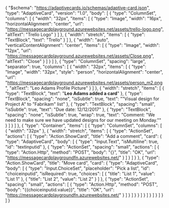{
	"$schema": "https://adaptivecards.io/schemas/adaptive-card.json",
	"type": "AdaptiveCard",
	"version": "1.0",
	"body": [
		{
			"type": "ColumnSet",
			"columns": [
				{
					"width": "32px",
					"items": [
						{
							"type": "Image",
							"width": "16px",
							"horizontalAlignment": "center",
							"url": "https://messagecardplayground.azurewebsites.net/assets/trello-logo.png",
							"altText": "Trello Logo"
						}
					]
				},
				{
					"width": "stretch",
					"items": [
						{
							"type": "TextBlock",
							"text": "Trello"
						}
					]
				},
				{
					"width": "auto",
					"verticalContentAlignment": "center",
					"items": [
						{
							"type": "Image",
							"width": "12px",
							"url": "https://messagecardplayground.azurewebsites.net/assets/Close.png",
							"altText": "Close"
						}
					]
				}
			]
		},
		{
			"type": "ColumnSet",
			"spacing": "large",
			"separator": true,
			"columns": [
				{
					"width": "32px",
					"items": [
						{
							"type": "Image",
							"width": "32px",
							"style": "person",
							"horizontalAlignment": "center",
							"url": "https://messagecardplayground.azurewebsites.net/assets/person_m2.png",
							"altText": "Leo Adams Profile Picture"
						}
					]
				},
				{
					"width": "stretch",
					"items": [
						{
							"type": "TextBlock",
							"text": "**Leo Adams added a card**"
						},
						{
							"type": "TextBlock",
							"spacing": "none",
							"isSubtle": true,
							"text": "\"Visual design for Project A\" to \"Fabrikam\" list"
						},
						{
							"type": "TextBlock",
							"spacing": "small",
							"isSubtle": true,
							"text": "Due date: 12/12/2017"
						},
						{
							"type": "TextBlock",
							"spacing": "none",
							"isSubtle": true,
							"wrap": true,
							"text": "Comment: \"We need to make sure we have updated designs for our meeting on Monday.\""
						}
					]
				}
			]
		},
		{
			"type": "Container",
			"items": [
				{
					"type": "ColumnSet",
					"columns": [
						{
							"width": "32px"
						},
						{
							"width": "stretch",
							"items": [
								{
									"type": "ActionSet",
									"actions": [
										{
											"type": "Action.ShowCard",
											"title": "Add a comment",
											"card": {
												"type": "AdaptiveCard",
												"body": [
													{
														"type": "Input.Text",
														"isMultiline": true,
														"id": "textinputid"
													},
													{
														"type": "ActionSet",
														"spacing": "small",
														"actions": [
															{
																"type": "Action.Http",
																"method": "POST",
																"body": "{}",
																"title": "OK",
																"url": "https://messagecardplaygroundfn.azurewebsites.net/"
															}
														]
													}
												]
											}
										},
										{
											"type": "Action.ShowCard",
											"title": "Move card",
											"card": {
												"type": "AdaptiveCard",
												"body": [
													{
														"type": "Input.ChoiceSet",
														"placeholder": "Pick a list",
														"id": "choiceinputid",
														"isRequired": true,
														"choices": [
															{
																"title": "List 1",
																"value": "List 1"
															},
															{
																"title": "List 2",
																"value": "List 2"
															}
														]
													},
													{
														"type": "ActionSet",
														"spacing": "small",
														"actions": [
															{
																"type": "Action.Http",
																"method": "POST",
																"body": "{{choiceinputid.value}}",
																"title": "OK",
																"url": "https://messagecardplaygroundfn.azurewebsites.net/"
															}
														]
													}
												]
											}
										}
									]
								}
							]
						}
					]
				}
			]
		}
	]
}
